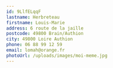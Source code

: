 ```yaml
---
id: 9LlfELqqF
lastname: Herbreteau
firstname: Louis-Marie
address: 6 route de la jaille
postcode: 49800 Brain/Authion
city: 49800 Loire Authion
phone: 06 88 99 12 59
email: lomah@orange.fr
photoUrl: /uploads/images/moi-meme.jpg
---
```

